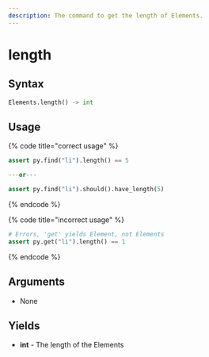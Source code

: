 ```yaml
---
description: The command to get the length of Elements.
---
```


# length

## Syntax

```python
Elements.length() -> int
```

## Usage

{% code title="correct usage" %}
```python
assert py.find("li").length() == 5

---or---

assert py.find("li").should().have_length(5)
```
{% endcode %}

{% code title="incorrect usage" %}
```python
# Errors, 'get' yields Element, not Elements
assert py.get("li").length() == 1
```
{% endcode %}

## Arguments

* None

## Yields

* **int** - The length of the Elements
